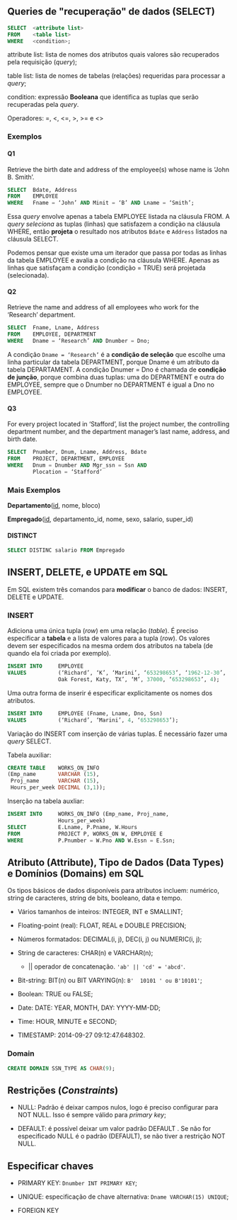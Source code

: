 ## Queries de "recuperação" de dados (SELECT)

```SQL tab=
SELECT  <attribute list>
FROM    <table list>
WHERE   <condition>;
```

attribute list: lista de nomes dos atributos quais valores são recuperados pela
requisição (*query*);

table list: lista de nomes de tabelas (relações) requeridas para processar a
*query*;

condition: expressão **Booleana** que identifica as tuplas que serão recuperadas
pela *query*.

Operadores: =, <, <=, >, >= e <>

### Exemplos

#### Q1

Retrieve the birth date and address of the employee(s) whose name is ‘John B. Smith’.

```SQL tab=
SELECT  Bdate, Address
FROM    EMPLOYEE
WHERE   Fname = ‘John’ AND Minit = ‘B’ AND Lname = ‘Smith’;
``` 

Essa *query* envolve apenas a tabela EMPLOYEE listada na cláusula FROM. A *query*
*seleciona* as tuplas (linhas) que satisfazem a condição na cláusula WHERE, então
**projeta** o resultado nos atributos `Bdate` e `Address` listados na cláusula SELECT.

Podemos pensar que existe uma um iterador que passa por todas as linhas da tabela
EMPLOYEE e avalia a condição na cláusula WHERE. Apenas as linhas que satisfaçam
a condição (condição = TRUE) será projetada (selecionada).

#### Q2

Retrieve the name and address of all employees who work for the ‘Research’ department.

```SQL tab=
SELECT  Fname, Lname, Address
FROM    EMPLOYEE, DEPARTMENT
WHERE   Dname = ‘Research’ AND Dnumber = Dno;
```

A condição `Dname = ‘Research’` é a **condição de seleção** que escolhe uma
linha particular da tabela DEPARTMENT, porque Dname é um atributo da tabela
DEPARTAMENT. A condição Dnumer = Dno é chamada de **condição de junção**, porque
combina duas tuplas: uma do DEPARTMENT e outra do EMPLOYEE, sempre que o Dnumber
no DEPARTMENT é igual a Dno no EMPLOYEE.

#### Q3

For every project located in ‘Stafford’, list the project number, the controlling
department number, and the department manager’s last name, address, and birth date.

```SQL tab=
SELECT  Pnumber, Dnum, Lname, Address, Bdate
FROM    PROJECT, DEPARTMENT, EMPLOYEE
WHERE   Dnum = Dnumber AND Mgr_ssn = Ssn AND
        Plocation = ‘Stafford’
```

### Mais Exemplos

**Departamento**(<u>id</u>, nome, bloco)

**Empregado**(<u>id</u>, departamento_id, nome, sexo, salario, super_id)

#### DISTINCT

```SQL tab=
SELECT DISTINC salario FROM Empregado
```


## INSERT, DELETE, e UPDATE em SQL

Em SQL existem três comandos para **modificar** o banco de dados: INSERT, DELETE e
UPDATE.

### INSERT

Adiciona uma única tupla (*row*) em uma relação (*table*). É preciso especificar
a **tabela** e a lista de valores para a tupla (*row*). Os valores devem ser
especificados na mesma ordem dos atributos na tabela (de quando ela foi criada
por exemplo).

```SQL tab=
INSERT INTO     EMPLOYEE
VALUES          (‘Richard’, ‘K’, ‘Marini’, ‘653298653’, ‘1962-12-30’, ‘98
                Oak Forest, Katy, TX’, ‘M’, 37000, ‘653298653’, 4);
```

Uma outra forma de inserir é especificar explicitamente os nomes dos atributos.

```SQL tab=
INSERT INTO     EMPLOYEE (Fname, Lname, Dno, Ssn)
VALUES          (‘Richard’, ‘Marini’, 4, ‘653298653’);
```

Variação do INSERT com inserção de várias tuplas. É necessário fazer uma *query*
SELECT.

Tabela auxiliar:

```SQL tab=
CREATE TABLE    WORKS_ON_INFO
(Emp_name       VARCHAR (15),
 Proj_name      VARCHAR (15),
 Hours_per_week DECIMAL (3,1));
```

Inserção na tabela auxliar:

```SQL tab=
INSERT INTO     WORKS_ON_INFO (Emp_name, Proj_name,
                Hours_per_week)
SELECT          E.Lname, P.Pname, W.Hours
FROM            PROJECT P, WORKS_ON W, EMPLOYEE E
WHERE           P.Pnumber = W.Pno AND W.Essn = E.Ssn;
```








## Atributo (Attribute), Tipo de Dados (Data Types) e Domínios (Domains) em SQL

Os tipos básicos de dados disponíveis para atributos incluem: numérico, string de
caracteres, string de bits, booleano, data e tempo.

* Vários tamanhos de inteiros: INTEGER, INT e SMALLINT;

* Floating-point (real): FLOAT, REAL e DOUBLE PRECISION;

* Números formatados: DECIMAL(i, j), DEC(i, j) ou NUMERIC(i, j);

* String de caracteres: CHAR(n) e VARCHAR(n);

  * || operador de concatenação. `'ab' || 'cd' = 'abcd'`.

* Bit-string: BIT(n) ou BIT VARYING(n): `B'  10101 ' ou B'10101'`;

* Boolean: TRUE ou FALSE;

* Date: DATE: YEAR, MONTH, DAY: YYYY-MM-DD;

* Time: HOUR, MINUTE e SECOND;

* TIMESTAMP: 2014-09-27 09:12:47.648302.


### Domain

```SQL tab=
CREATE DOMAIN SSN_TYPE AS CHAR(9);
```

## Restrições (*Constraints*)

* NULL: Padrão é deixar campos nulos, logo é preciso configurar para NOT NULL. Isso
  é sempre válido para *primary key*;
  
* DEFAULT: é possível deixar um valor padrão DEFAULT <value>. Se não for especificado
  NULL é o padrão (DEFAULT), se não tiver a restrição NOT NULL.
  
## Especificar chaves

* PRIMARY KEY: `Dnumber INT PRIMARY KEY`;

* UNIQUE: especificação de chave alternativa: `Dname VARCHAR(15) UNIQUE`;

* FOREIGN KEY